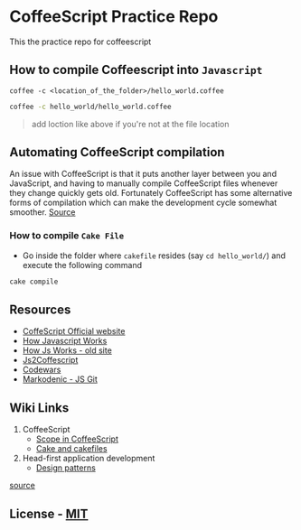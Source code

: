 # CoffeeScript Practice Repo

This the practice repo for coffeescript

## How to compile Coffeescript into `Javascript`

`coffee -c <location_of_the_folder>/hello_world.coffee`

```bash
coffee -c hello_world/hello_world.coffee 
```
> add loction like above if you're not at the file location

## Automating CoffeeScript compilation

An issue with CoffeeScript is that it puts another layer between you and JavaScript, and having to manually compile CoffeeScript files whenever they change quickly gets old. Fortunately CoffeeScript has some alternative forms of compilation which can make the development cycle somewhat smoother.
[Source](https://arcturo.github.io/library/coffeescript/05_compiling.html#:~:text=You%20can%20define%20tasks%20using,and%20options%2C%20just%20type%20cake%20. "The Little Book on CoffeeScript")

### How to compile `Cake File`
- Go inside the folder where `cakefile` resides (say `cd hello_world/`) and execute the following command
```bash
cake compile
```

## Resources
* [CoffeScript Official website](https://coffeescript.org/ "CoffeScript Official website")
* [How Javascript Works](http://crockford.com/javascript/ "crockford")
* [How Js Works - old site](http://javascript.crockford.com/)
* [Js2Coffescript](http://js2.coffee/ "Js2Coffescript")
* [Codewars](https://www.codewars.com/ "Codewars")
* [Markodenic - JS Git](https://markodenic.com/category/javascript/ "Markodenic")

## Wiki Links
1. CoffeeScript
    - [Scope in CoffeeScript](https://github.com/actionanand/coffeescript-practice/wiki/Scope-in-CoffeeScript)
    - [Cake and cakefiles](https://github.com/actionanand/coffeescript-practice/wiki/Cake-and-cakefiles)
2. Head-first application development
    - [Design patterns](https://github.com/actionanand/coffeescript-practice/wiki/Design-Patterns)

[source](https://github.com/DBozhinovski/coffeescript-course "Github - Darko Bozhinovski")

## License - [MIT](http://opensource.org/licenses/MIT)


